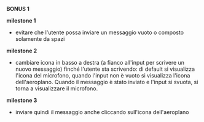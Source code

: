**BONUS 1**

__milestone 1__
- evitare che l'utente possa inviare un messaggio vuoto o composto solamente da spazi

__milestone 2__
- cambiare icona in basso a destra (a fianco all'input per scrivere un nuovo messaggio) finché l'utente sta scrivendo: di default si visualizza l'icona del microfono, quando l'input non è vuoto si visualizza l'icona dell'aeroplano. Quando il messaggio è stato inviato e l'input si svuota, si torna a visualizzare il microfono.

__milestone 3__
- inviare quindi il messaggio anche cliccando sull'icona dell'aeroplano